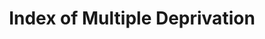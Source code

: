 ---
schema: default
title: Index of Multiple Deprivation
organization: Lewisham Insight
notes: "LSOA level data geodata, which combines 7 domains to create the Index of Multiple Deprivation (IMD2019): 1. Income (22.5%) Measures the proportion of the population experiencing deprivation relating to low income; 2. Employment (22.5%) Measures the proportion of the working age population in an area involuntarily excluded from the labour market; 3. Education (13.5%) Measures the lack of attainment and skills in the local population; 4. Health (13.5%) Measures the risk of premature death and the impairment of quality of life through poor physical or mental health; 5. Crime (9.3%) Measures the risk of personal and material victimisation at local level; Barriers to Housing & Services (9.3%); 6. Measures the physical and financial accessibility of housing and local services; 7. Living Environment (9.3%) Measures the quality of both the 'indoor' and 'outdoor' local environment\r\n\r\n https://www.gov.uk/government/statistics/english-indices-of-deprivation-2019"
resources:
  - name: IMD-2019
    url: >-
      https://github.com/lb-lewisham/open-data-lewisham/raw/gh-pages/_datasets/data/lbl_imd_2019_lsoa11.csv
    format: csv
  - name: Fuel-poverty-2019
    url: >-
      https://github.com/lb-lewisham/open-data-lewisham/raw/gh-pages/_datasets/data/lbl_fuel_poverty_2019_lsoa11.csv
    format: csv
license: 'https://www.nationalarchives.gov.uk/doc/open-government-licence/version/3/'
category:
  - Economy
maintainer: Lewisham Insight
maintainer_email: insight-and-delivery@lewisham.gov.uk
---